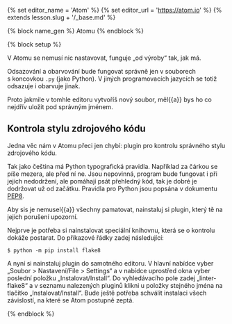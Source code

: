 {% set editor_name = 'Atom' %}
{% set editor_url = 'https://atom.io' %}
{% extends lesson.slug + '/_base.md' %}

{% block name_gen %} Atomu {% endblock %}

{% block setup %}

V Atomu se nemusí nic nastavovat, funguje „od výroby“ tak, jak má.

Odsazování a obarvování bude fungovat správně jen v souborech s koncovkou `.py`
(jako Python).
V jiných programovacích jazycích se totiž odsazuje i obarvuje jinak.

Proto jakmile v tomhle editoru vytvoříš nový soubor,
měl{{a}} bys ho co nejdřív uložit pod správným jménem.

## Kontrola stylu zdrojového kódu

Jedna věc nám v Atomu přeci jen chybí: plugin pro kontrolu správného
stylu zdrojového kódu.

Tak jako čeština má Python typografická pravidla.
Například za čárkou se píše mezera, ale před ní ne.
Jsou nepovinná, program bude fungovat i při jejich nedodržení,
ale pomáhají psát přehledný kód, tak je dobré je dodržovat už od začátku.
Pravidla pro Python jsou popsána v dokumentu
[PEP8](https://www.python.org/dev/peps/pep-0008/).

Aby sis je nemusel{{a}} všechny pamatovat, nainstaluj si plugin,
který tě na jejich porušení upozorní.

Nejprve je potřeba si nainstalovat speciální knihovnu, která se o kontrolu
dokáže postarat. Do příkazové řádky zadej následující:

```console
$ python -m pip install flake8
```

A nyní si nainstaluj plugin do samotného editoru. V hlavní nabídce vyber
„Soubor > Nastavení<span class="en">/File > Settings</span>“ a v nabídce
uprostřed okna vyber poslední položku
„Instalovat<span class="en">/Install</span>“. Do vyhledávacího pole zadej
„linter-flake8“ a v seznamu nalezených pluginů klikni u položky stejného jména
na tlačítko „Instalovat<span class="en">/Install</span>“. Bude ještě potřeba
schválit instalaci všech závislostí, na které se Atom postupně zeptá.

{% endblock %}
